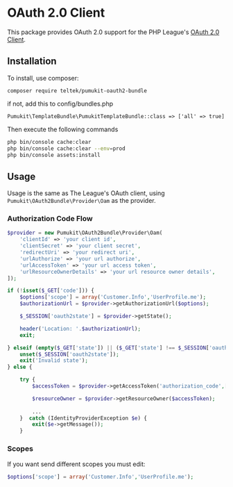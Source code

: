# OAuth 2.0 Client

This package provides OAuth 2.0 support for the PHP League's [OAuth 2.0 Client](https://github.com/thephpleague/oauth2-client).

## Installation

To install, use composer:

```
composer require teltek/pumukit-oauth2-bundle
```

if not, add this to config/bundles.php

```
Pumukit\TemplateBundle\PumukitTemplateBundle::class => ['all' => true]
```

Then execute the following commands

```bash
php bin/console cache:clear
php bin/console cache:clear --env=prod
php bin/console assets:install
```

## Usage

Usage is the same as The League's OAuth client, using `Pumukit\OAuth2Bundle\Provider\Oam` as the provider.

### Authorization Code Flow

```php
$provider = new Pumukit\OAuth2Bundle\Provider\Oam(
    'clientId' => 'your client id',
    'clientSecret' => 'your client secret',
    'redirectUri' => 'your redirect uri',
    'urlAuthorize' => 'your url authorize',
    'urlAccessToken' => 'your url access token',
    'urlResourceOwnerDetails' => 'your url resource owner details',
]);

if (!isset($_GET['code'])) {
    $options['scope'] = array('Customer.Info','UserProfile.me');
    $authorizationUrl = $provider->getAuthorizationUrl($options);

    $_SESSION['oauth2state'] = $provider->getState();

    header('Location: '.$authorizationUrl);
    exit;

} elseif (empty($_GET['state']) || ($_GET['state'] !== $_SESSION['oauth2state'])) {
    unset($_SESSION['oauth2state']);
    exit('Invalid state');
} else {

    try {
        $accessToken = $provider->getAccessToken('authorization_code',['code' => $_GET['code']]);

        $resourceOwner = $provider->getResourceOwner($accessToken);
        
        ...
    }  catch (IdentityProviderException $e) {
        exit($e->getMessage());
    }
```


### Scopes 

If you want send different scopes you must edit:

```php
$options['scope'] = array('Customer.Info','UserProfile.me');
```
